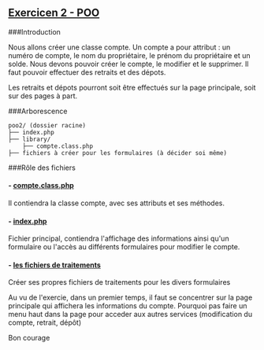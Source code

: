 ## [Exercicen 2 - POO]()

###Introduction

Nous allons créer une classe compte. Un compte a pour attribut : un numéro de compte, le nom du propriétaire, le prénom du propriétaire et un solde.
Nous devons pouvoir créer le compte, le modifier et le supprimer. Il faut pouvoir effectuer des retraits et des dépots.

Les retraits et dépots pourront soit être effectués sur la page principale, soit sur des pages à part.


###Arborescence

```
poo2/ (dossier racine)
├── index.php
├── library/
	├── compte.class.php
├── fichiers à créer pour les formulaires (à décider soi même)
```

###Rôle des fichiers

####		- [compte.class.php]()
Il contiendra la classe compte, avec ses attributs et ses méthodes.

####		- [index.php]()
Fichier principal, contiendra l'affichage des informations ainsi qu'un formulaire ou l'accès au différents formulaires pour modifier le compte.

####		- [les fichiers de traitements]()
Créer ses propres fichiers de traitements pour les divers formulaires

Au vu de l'exercie, dans un premier temps, il faut se concentrer sur la page principale qui affichera les informations du compte. Pourquoi pas faire un menu haut dans la page pour acceder aux autres services (modification du compte, retrait, dépôt)

Bon courage
